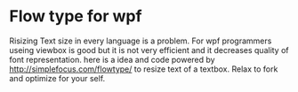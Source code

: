 Flow type for wpf
==============
Risizing Text size in every language is a problem. For wpf programmers useing viewbox is good but it
is not very efficient and it decreases quality of font representation.
here is a idea and code powered by http://simplefocus.com/flowtype/ to resize text of a textbox.
Relax to fork and optimize for your self.
